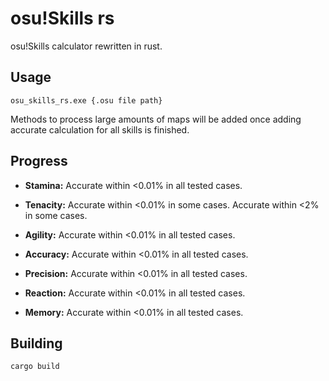 # osu!Skills rs

osu!Skills calculator rewritten in rust.

## Usage

```
osu_skills_rs.exe {.osu file path}
```

Methods to process large amounts of maps will be added once adding accurate calculation for all skills is finished.

## Progress

- **Stamina:** Accurate within <0.01% in all tested cases.

- **Tenacity:** Accurate within <0.01% in some cases. Accurate within <2% in some cases.

- **Agility:** Accurate within <0.01% in all tested cases.

- **Accuracy:** Accurate within <0.01% in all tested cases.

- **Precision:** Accurate within <0.01% in all tested cases.

- **Reaction:** Accurate within <0.01% in all tested cases.

- **Memory:** Accurate within <0.01% in all tested cases.

## Building

```
cargo build
```